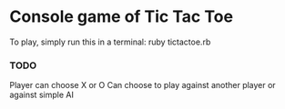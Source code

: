 # Console game of Tic Tac Toe  

To play, simply run this in a terminal: ruby tictactoe.rb

### TODO
Player can choose X or O
Can choose to play against another player or against simple AI